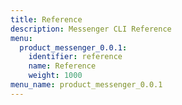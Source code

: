 ```yaml
---
title: Reference
description: Messenger CLI Reference
menu:
  product_messenger_0.0.1:
    identifier: reference
    name: Reference
    weight: 1000
menu_name: product_messenger_0.0.1
---
```

